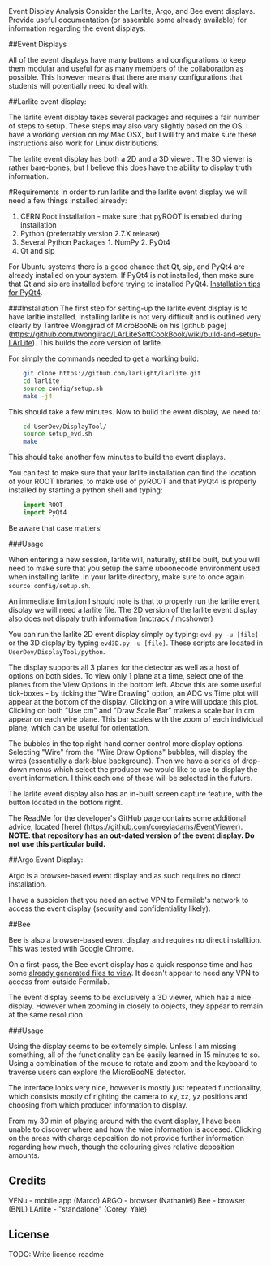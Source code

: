 <snippet>
  <content>
Event Display Analysis
Consider the Larlite, Argo, and Bee event displays.
Provide useful documentation (or assemble some already available) for information regarding the event displays.

##Event Displays

  All of the event displays have many buttons and configurations to keep them modular and useful for as many members of the collaboration as possible. This however means that there are many configurations that students will potentially need to deal with.

##Larlite event display:

  The larlite event display takes several packages and requires a fair number of steps to setup. These steps may also vary slightly based on the OS. I have a working version on my Mac OSX, but I will try and make sure these instructions also work for Linux distributions.
  
  The larlite event display has both a 2D and a 3D viewer. The 3D viewer is rather bare-bones, but I believe this does have the ability to display truth information.
  
#Requirements
  In order to run larlite and the larlite event display we will need a few things installed already:
  1. CERN Root installation - make sure that pyROOT is enabled during installation
  2. Python (preferrably version 2.7.X release)
  3. Several Python Packages
    1. NumPy
    2. PyQt4
  4. Qt and sip
  
  For Ubuntu systems there is a good chance that Qt, sip, and PyQt4 are already installed on your system. If PyQt4 is not installed, then make sure that Qt and sip are installed before trying to installed PyQt4. [Installation tips for PyQt4](https://cdcvs.fnal.gov/redmine/projects/ubooneoffline/wiki/Larlite_Evd).
  
###Installation
  The first step for setting-up the larlite event display is to have larltie installed. Installing larlite is not very difficult and is outlined very clearly by Taritree Wongjirad of MicroBooNE on his [github page] (https://github.com/twongjirad/LArLiteSoftCookBook/wiki/build-and-setup-LArLite). This builds the core version of larlite.
  
  For simply the commands needed to get a working build:
  
  ```bash
      git clone https://github.com/larlight/larlite.git
      cd larlite
      source config/setup.sh
      make -j4
  ```
  
  This should take a few minutes. Now to build the event display, we need to:
  
  
  ```bash
      cd UserDev/DisplayTool/
      source setup_evd.sh
      make
  ```
  This should take another few minutes to build the event displays.

  You can test to make sure that your larlite installation can find the location of your ROOT libraries, to make use of pyROOT and that PyQt4 is properly installed by starting a python shell and typing:
  
  ```python
      import ROOT
      import PyQt4
  ```
  Be aware that case matters!

###Usage

  When entering a new session, larlite will, naturally, still be built, but you will need to make sure that you setup the same uboonecode environment used when installing larlite. In your larlite directory, make sure to once again `source config/setup.sh`.

  An immediate limitation I should note is that to properly run the larlite event display we will need a larlite file. The 2D version of the larlite event display also does not dispaly truth information (mctrack / mcshower)

  You can run the larlite 2D event display simply by typing: `evd.py -u [file]` or the 3D display by typing `evd3D.py -u [file]`. These scripts are located in `UserDev/DisplayTool/python`.
  
  The display supports all 3 planes for the detector as well as a host of options on both sides. To view only 1 plane at a time, select one of the planes from the View Options in the bottom left. Above this are some useful tick-boxes - by ticking the "Wire Drawing" option, an ADC vs Time plot will appear at the bottom of the display. Clicking on a wire will update this plot. Clicking on both "Use cm" and "Draw Scale Bar" makes a scale bar in cm appear on each wire plane. This bar scales with the zoom of each individual plane, which can be useful for orientation.
  
  The bubbles in the top right-hand corner control more display options. Selecting "Wire" from the "Wire Draw Options" bubbles, will display the wires (essentially a dark-blue background). Then we have a series of drop-down menus which select the producer we would like to use to display the event information. I think each one of these will be selected in the future.
  
  The larlite event display also has an in-built screen capture feature, with the button located in the bottom right.
  
  The ReadMe for the developer's GitHub page contains some additional advice, located [here] (https://github.com/coreyjadams/EventViewer). **NOTE: that repository has an out-dated version of the event display. Do not use this particular build.**

##Argo Event Display:

  Argo is a browser-based event display and as such requires no direct installation.
  
  I have a suspicion that you need an active VPN to Fermilab's network to access the event display (security and confidentiality likely).
  
##Bee

  Bee is also a browser-based event display and requires no direct installtion. This was tested wtih Google Chrome.
  
  On a first-pass, the Bee event display has a quick response time and has some [already generated files to view](http://www.phy.bnl.gov/wire-cell/bee). It doesn't appear to need any VPN to access from outside Fermilab.
  
  The event display seems to be exclusively a 3D viewer, which has a nice display. However when zooming in closely to objects, they appear to remain at the same resolution.
  
###Usage

  Using the display seems to be extemely simple. Unless I am missing something, all of the functionality can be easily learned in 15 minutes to so. Using a combination of the mouse to rotate and zoom and the keyboard to traverse users can explore the MicroBooNE detector.
  
  The interface looks very nice, however is mostly just repeated functionality, which consists mostly of righting the camera to xy, xz, yz positions and choosing from which producer information to display.
  
  From my 30 min of playing around with the event display, I have been unable to discover where and how the wire information is accesed. Clicking on the areas with charge deposition do not provide further information regarding how much, though the colouring gives relative deposition amounts.


## Credits
VENu - mobile app (Marco)
ARGO - browser (Nathaniel)
Bee - browser (BNL)
LArlite - "standalone" (Corey, Yale)
## License
TODO: Write license
</content>
  <tabTrigger>readme</tabTrigger>
</snippet>
